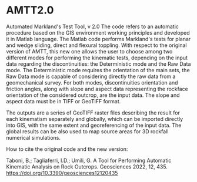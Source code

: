 # AMTT2.0
Automated Markland's Test Tool, v 2.0
The code refers to an automatic procedure based on the GIS environment working principles and developed it in Matlab language. 
The Matlab code performs Markland's tests for planar and wedge sliding, direct and flexural toppling.
With respect to the original version of AMTT, this new one allows the user to choose among two different modes for performing the kinematic tests, depending on the input data regarding the discontinuities: the Deterministic mode and the Raw Data mode.
The Deterministic mode requires the orientation of the main sets, the Raw Data mode is capable of considering directly the raw data from a geomechanical survey.
For both modes, discontinuities orientation and friction angles, along with slope and aspect data representing the rockface orientation of the considered outcrop, are the input data. 
The slope and aspect data must be in TIFF or GeoTIFF format. 

The outputs are a series of GeoTIFF raster files describing the result for each kinematism separately and globally, which can be imported directly into GIS, with the same extent and georeferencing of the input data.
The global results can be also used to map source areas for 3D rockfall numerical simulations. 

How to cite the original code and the new version:

Taboni, B.; Tagliaferri, I.D.; Umili, G. A Tool for Performing Automatic Kinematic Analysis on Rock Outcrops. Geosciences 2022, 12, 435. https://doi.org/10.3390/geosciences12120435 
